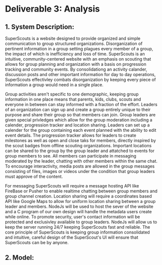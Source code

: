 # Deliverable 3: Analysis

## 1. System Description:
SuperScouts is a website designed to provide organized and simple communication to group structured organizations. Disorganization of pertinent information in a group setting plagues every member of a group, the impact of which is inefficiency and loss of time. SuperScouts is an intuitive, community-centered website with an emphasis on scouting that allows for group planning and organization with a basis on progression tracking and community events. By consolidationg an activity calander, discussion posts and other important information for day to day operations, SuperScouts effectivley combats disorganization by keeping every piece of information a group would need in a single place.

Group activities aren't specific to one demographic, keeping group information in one place means that parents, kids, clubs, scouts and everyone in between can stay informed with a fraction of the effort. Leaders of an organization can sign up and create a group entirely unique to their purpose and share their group so that members can join. Group leaders are given special privledges which allow for the group moderation including a calender, progression tracker and location sharing. Leaders can set up a calender for the group containing each event planned with the ability to edit event details. The progression tracker allows for leaders to create milestones as well as open and close taks for members, directly inspired by the scout badges from offline scouting organizations. Important locations can be shared to the group by the group leader and attatched to events for group members to see. All members can participate in messaging moderated by the leader, chatting with other members within the same chat. To encourage interactivity, media posts are allowed in the group messages consisting of files, images or videos under the condition that group leaders must approve of the content. 

For messaging SuperScouts will require a message hosting API like FireBase or Pusher to enable realtime chatting between group members and group channel creation. Location sharing will require a coordinates based API like Google Maps to allow for uniform location sharing between a group leader and members. NodeJs will be used to host the sever of the website and a C program of our own design will handle the metadata users create while online. To promote security, user's contact information will be protected and exclusivley available to group leaders. NodeJs will allow us to keep the server running 24/7 keeping SuperScouts fast and reliable. The core principle of SuperScouts is keeping group information consolidated and intuitive, careful design of the SuperScout's UI will ensure that SuperScouts can be by anyone.

## 2. Model:

